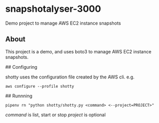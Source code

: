 # snapshotalyser-3000

Demo project to manage AWS EC2 instance snapshots

## About

This project is a demo, and uses boto3 to manage AWS EC2 instance snapshots.

## Configuring

shotty uses the configuration file created by the AWS cli. e.g.

`aws configure --profile shotty`

## Runnning

`pipenv rn "python shotty/shotty.py <command> <--project=PROJECT>"`

*command* is list, start or stop
*project* is optional
